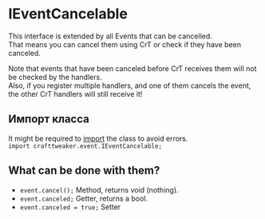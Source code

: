 # IEventCancelable

This interface is extended by all Events that can be cancelled.  
That means you can cancel them using CrT or check if they have been canceled.

Note that events that have been canceled before CrT receives them will not be checked by the handlers.  
Also, if you register multiple handlers, and one of them cancels the event, the other CrT handlers will still receive it!

## Импорт класса

It might be required to [import](/AdvancedFunctions/Import/) the class to avoid errors.  
`import crafttweaker.event.IEventCancelable;`

## What can be done with them?

- `event.cancel();` Method, returns void (nothing).
- `event.canceled;` Getter, returns a bool.
- `event.canceled = true;` Setter